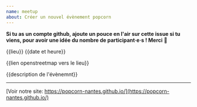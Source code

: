 ```yaml
---
name: meetup
about: Créer un nouvel évènement popcorn
---
```


**Si tu as un compte github, ajoute un pouce en l'air sur cette issue si tu viens, pour avoir une idée du nombre de participant·e·s ! Merci** 💚 

{{lieu}}
{{date et heure}}

{{lien openstreetmap vers le lieu}}

{{description de l'évènemnt}}


<hr />

[Voir notre site: https://popcorn-nantes.github.io/](https://popcorn-nantes.github.io/)


